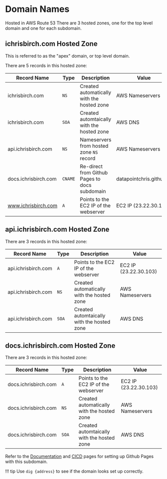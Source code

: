 # Domain Names

Hosted in AWS Route 53
There are 3 hosted zones, one for the top level domain and one for each subdomain.

## ichrisbirch.com Hosted Zone

This is referred to as the "apex" domain, or top level domain.

There are 5 records in this hosted zone:

| Record Name          | Type    | Description                                   | Value                    |
| -------------------- | ------- | --------------------------------------------- | ------------------------ |
| ichrisbirch.com      | `NS`    | Created automatically with the hosted zone    | AWS Nameservers          |
| ichrisbirch.com      | `SOA`   | Created automtaically with the hosted zone    | AWS DNS                  |
| api.ichrisbirch.com  | `NS`    | Nameservers from hosted zone `NS` record      | AWS Nameservers          |
| docs.ichrisbirch.com | `CNAME` | Re-direct from Github Pages to docs subdomain | datapointchris.github.io |
| www.ichrisbirch.com  | `A`     | Points to the EC2 IP of the webserver         | EC2 IP (23.22.30.103)    |

## api.ichrisbirch.com Hosted Zone

There are 3 records in this hosted zone:

| Record Name         | Type  | Description                                | Value                 |
| ------------------- | ----- | ------------------------------------------ | --------------------- |
| api.ichrisbirch.com | `A`   | Points to the EC2 IP of the webserver      | EC2 IP (23.22.30.103) |
| api.ichrisbirch.com | `NS`  | Created automatically with the hosted zone | AWS Nameservers       |
| api.ichrisbirch.com | `SOA` | Created automtaically with the hosted zone | AWS DNS               |

## docs.ichrisbirch.com Hosted Zone

There are 3 records in this hosted zone:

| Record Name         | Type  | Description                                | Value                 |
| ------------------- | ----- | ------------------------------------------ | --------------------- |
| docs.ichrisbirch.com | `A`   | Points to the EC2 IP of the webserver      | EC2 IP (23.22.30.103) |
| docs.ichrisbirch.com | `NS`  | Created automatically with the hosted zone | AWS Nameservers       |
| docs.ichrisbirch.com | `SOA` | Created automtaically with the hosted zone | AWS DNS               |

Refer to the [Documentation](documentation.md) and [CICD](cicd.md) pages for setting up Github Pages with this subdomain.

!!! tip
    Use `dig {address}` to see if the domain looks set up correctly.
